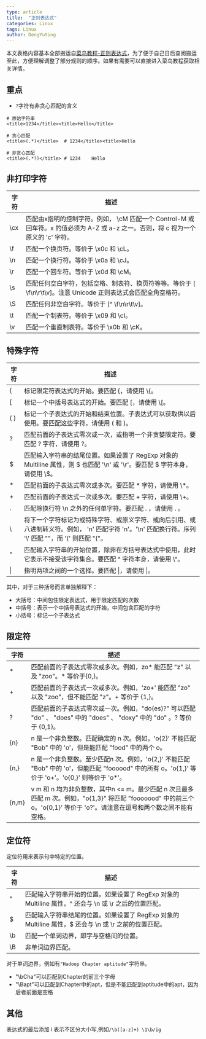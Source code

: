 ```yaml
---
type: article
title:  "正则表达式"
categories: Linux
tags: Linux
author: DengYuting
---
```


本文表格内容基本全部搬运自<a href="https://www.runoob.com/regexp/regexp-syntax.html">菜鸟教程-正则表达式</a>，为了便于自己日后查阅搬运至此，方便理解调整了部分规则的顺序。如果有需要可以直接进入菜鸟教程获取相关详情。  

## 重点

- `?`字符有非贪心匹配的含义

```shell
# 原始字符串
<title>1234</title><title>Hello</title>

# 贪心匹配 
<title>(.*)</title>  # 1234</title><title>Hello

# 非贪心匹配
<title>(.*?)</title> # 1234    Hello
```

## 非打印字符  

|  字符 | 	描述 |
| ---- | ---- |
|  \cx | 匹配由x指明的控制字符。例如， \cM 匹配一个 Control-M 或回车符。x 的值必须为 A-Z 或 a-z 之一。否则，将 c 视为一个原义的 'c' 字符。 |
|  \f | 匹配一个换页符。等价于 \x0c 和 \cL。|
|  \n | 匹配一个换行符。等价于 \x0a 和 \cJ。|
|  \r | 匹配一个回车符。等价于 \x0d 和 \cM。|
|  \s | 匹配任何空白字符，包括空格、制表符、换页符等等。等价于 [ \f\n\r\t\v]。注意 Unicode 正则表达式会匹配全角空格符。 |
|  \S | 匹配任何非空白字符。等价于 [^ \f\n\r\t\v]。 |
|  \t | 匹配一个制表符。等价于 \x09 和 \cI。 |
|  \v | 匹配一个垂直制表符。等价于 \x0b 和 \cK。 |

## 特殊字符

|  字符 |	描述 |
| ---- | ---- |
|  { |	标记限定符表达式的开始。要匹配 {，请使用 \\{。
|  [ |	标记一个中括号表达式的开始。要匹配 [，请使用 \\[。
|  ( ) |	标记一个子表达式的开始和结束位置。子表达式可以获取供以后使用。要匹配这些字符，请使用 \( 和 \)。
|  ? |	匹配前面的子表达式零次或一次，或指明一个非贪婪限定符。要匹配 ? 字符，请使用 \?。
|  $ |	匹配输入字符串的结尾位置。如果设置了 RegExp 对象的 Multiline 属性，则 $ 也匹配 '\n' 或 '\r'。要匹配 $ 字符本身，请使用 \\$。 |
|  * |	匹配前面的子表达式零次或多次。要匹配 * 字符，请使用 \\*。
|  + |	匹配前面的子表达式一次或多次。要匹配 + 字符，请使用 \\+。
|  . |	匹配除换行符 \n 之外的任何单字符。要匹配 . ，请使用 \. 。|
|  \ |	将下一个字符标记为或特殊字符、或原义字符、或向后引用、或八进制转义符。例如， 'n' 匹配字符 'n'。'\n' 匹配换行符。序列 '\\' 匹配 "\"，而 '\(' 则匹配 "("。
|  ^ |	匹配输入字符串的开始位置，除非在方括号表达式中使用，此时它表示不接受该字符集合。要匹配 ^ 字符本身，请使用 \\^。
|  \| |	指明两项之间的一个选择。要匹配 \|，请使用 \\|。

其中，对于三种括号而言单独解释下：  
- 大括号：中间包住限定表达式，用于限定匹配的次数
- 中括号：表示一个中括号表达式的开始，中间包含匹配的字符
- 小括号：标记一个子表达式


## 限定符  

|  字符 |	描述 |
| ---- | ---- | 
|  * |	匹配前面的子表达式零次或多次。例如，zo* 能匹配 "z" 以及 "zoo"。* 等价于{0,}。
|  + |	匹配前面的子表达式一次或多次。例如，'zo+' 能匹配 "zo" 以及 "zoo"，但不能匹配 "z"。+ 等价于 {1,}。
|  ? |	匹配前面的子表达式零次或一次。例如，"do(es)?" 可以匹配 "do" 、 "does" 中的 "does" 、 "doxy" 中的 "do" 。? 等价于 {0,1}。
|  {n} |	n 是一个非负整数。匹配确定的 n 次。例如，'o{2}' 不能匹配 "Bob" 中的 'o'，但是能匹配 "food" 中的两个 o。
|  {n,} |	n 是一个非负整数。至少匹配n 次。例如，'o{2,}' 不能匹配 "Bob" 中的 'o'，但能匹配 "foooood" 中的所有 o。'o{1,}' 等价于 'o+'。'o{0,}' 则等价于 'o*'。
|  {n,m} |v	m 和 n 均为非负整数，其中n <= m。最少匹配 n 次且最多匹配 m 次。例如，"o{1,3}" 将匹配 "fooooood" 中的前三个 o。'o{0,1}' 等价于 'o?'。请注意在逗号和两个数之间不能有空格。


## 定位符  

定位符用来表示句中特定的位置。

|  字符 |	描述 |
| ---- | ---- |
|  ^ 	|  匹配输入字符串开始的位置。如果设置了 RegExp 对象的 Multiline 属性，^ 还会与 \n 或 \r 之后的位置匹配。
|  $ 	|  匹配输入字符串结尾的位置。如果设置了 RegExp 对象的 Multiline 属性，$ 还会与 \n 或 \r 之前的位置匹配。
|  \b |	匹配一个单词边界，即字与空格间的位置。
|  \B |	非单词边界匹配。

对于单词边界，例如有`"Hadoop Chapter aptitude"`字符串。
- "\bCha"可以匹配到Chapter的前三个字母
- "\Bapt"可以匹配到Chapter中的apt，但是不能匹配到aptitude中的apt，因为后者前面是空格

## 其他  

表达式的最后添加 i 表示不区分大小写,例如`/\b([a-z]+) \1\b/ig`